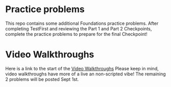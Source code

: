 # Practice problems

This repo contains some additional Foundations practice problems. After completing TestFirst and reviewing the Part 1 and Part 2 Checkpoints, complete the practice problems to prepare for the final Checkpoint!

# Video Walkthroughs

Here is a link to the start of the [Video Walkthroughs](https://www.youtube.com/watch?v=OTxT5UXTiso&list=PLx0iOsdUOUmkeBPXWLgtrKOccSgCBBt1p&index=1) Please keep in mind, video walkthroughs have more of a live an non-scripted vibe! The remaining 2 problems will be posted Sept 1st.




